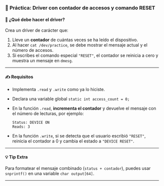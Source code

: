 ### 🔧 **Práctica: Driver con contador de accesos y comando RESET**

#### 🧠 ¿Qué debe hacer el driver?

Crea un driver de carácter que:

1. Lleve un **contador** de cuántas veces se ha leído el dispositivo.
2. Al hacer `cat /dev/practice`, se debe mostrar el mensaje actual y el número de accesos.
3. Si escribes el comando especial `"RESET"`, el contador se reinicia a cero y muestra un mensaje en `dmesg`.

---

#### ✍️ Requisitos

* Implementa `.read` y `.write` como ya lo hiciste.
* Declara una variable global `static int access_count = 0;`
* En la función `.read`, **incrementa el contador** y devuelve el mensaje con el número de lecturas, por ejemplo:

  ```
  Status: DEVICE ON
  Reads: 3
  ```
* En la función `.write`, si se detecta que el usuario escribió `"RESET"`, reinicia el contador a 0 y cambia el estado a `"DEVICE RESET"`.

---

#### 💡 Tip Extra

Para formatear el mensaje combinado (`status + contador`), puedes usar `snprintf()` en una variable `char output[64]`.

---